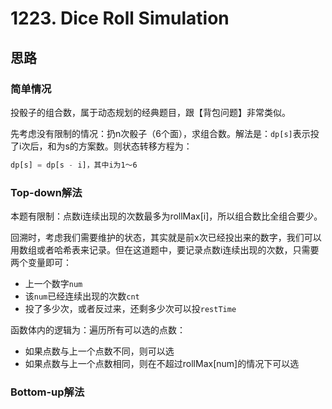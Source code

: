 # 1223. Dice Roll Simulation

## 思路

### 简单情况

投骰子的组合数，属于动态规划的经典题目，跟【背包问题】非常类似。

先考虑没有限制的情况：扔n次骰子（6个面），求组合数。解法是：`dp[s]`表示投了i次后，和为s的方案数。则状态转移方程为：

```js
dp[s] = dp[s - i]，其中i为1～6
```

### Top-down解法

本题有限制：点数i连续出现的次数最多为rollMax[i]，所以组合数比全组合要少。

回溯时，考虑我们需要维护的状态，其实就是前x次已经投出来的数字，我们可以用数组或者哈希表来记录。但在这道题中，要记录点数i连续出现的次数，只需要两个变量即可：

- 上一个数字`num`
- 该`num`已经连续出现的次数`cnt`
- 投了多少次，或者反过来，还剩多少次可以投`restTime`

函数体内的逻辑为：遍历所有可以选的点数：

- 如果点数与上一个点数不同，则可以选
- 如果点数与上一个点数相同，则在不超过rollMax[num]的情况下可以选

### Bottom-up解法


